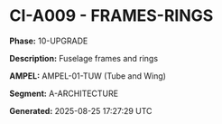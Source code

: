 # CI-A009 - FRAMES-RINGS

**Phase:** 10-UPGRADE

**Description:** Fuselage frames and rings

**AMPEL:** AMPEL-01-TUW (Tube and Wing)

**Segment:** A-ARCHITECTURE

**Generated:** 2025-08-25 17:27:29 UTC
